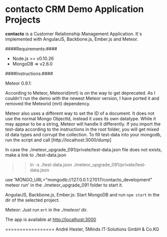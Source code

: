 # contacto CRM Demo Application Projects #
__contacto__ is a Customer Relationship Management Application. It´s implemented with AngularJS, Backbone.js, Ember.js and Meteor.

####Requirements:####
* Node.js >= v0.10.26
* MongoDB => v2.6.0

####Instructions:####

Meteor 0.9.1:

According to Meteor, Meteorid(mrt) is on the way to get deprecated. As I couldn't run the demo with the newest Meteor version, I have ported it and removed the Meteorid (mrt) dependency.

Meteor also uses a different way to set the ID of a document. It does not use the normal Mongo ObjectId, instead it uses its own datatype. 
While it may appear to be a string, Meteor will handle it differently. If you import the test-data according to the instructions in the root folder, you will get mixed id data types and corrupt the collection. To fill test-data into your mongodb, run the script and call [http://localhost:3000/dump]

In case the ./meteor_upgrade_091/private/test-data.json file does not exists, make a link to ./test-data.json

>> ln -s ./test-data.json ./meteor_upgrade_091/private/test-data.json  

use 'MONGO_URL="mongodb://127.0.0.1:27017/contacto_development" meteor run' in the ./meteor_upgrade_091 folder to start it.



AngularJS, Backbone.js, Ember.js:
Start MongoDB and run `npm start` in the dir of the selected project.

Meteor:
Just run `mrt` in the _./meteor/_ dir.

The app is available at [http://localhost:3000](http://localhost:3000) 

=================
André Hester, 5Minds IT-Solutions GmbH & Co.KG

